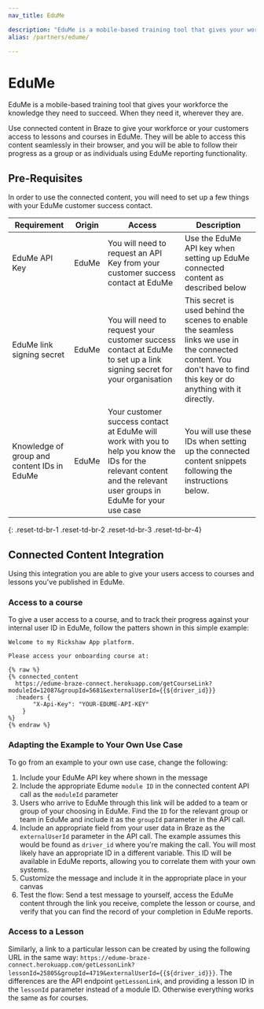 ```yaml
---
nav_title: EduMe

description: "EduMe is a mobile-based training tool that gives your workforce the knowledge they need to succeed. When they need it, wherever they are."
alias: /partners/edume/

---
```


# EduMe

EduMe is a mobile-based training tool that gives your workforce the knowledge they need to succeed. When they need it, wherever they are.

Use connected content in Braze to give your workforce or your customers access to lessons and courses in EduMe. They will be able to access this content seamlessly in their browser, and you will be able to follow their progress as a group or as individuals using EduMe reporting functionality.

## Pre-Requisites

In order to use the connected content, you will need to set up a few things with your EduMe customer success contact.

| Requirement | Origin | Access | Description |
|---|---|---|---|
| EduMe API Key | EduMe | You will need to request an API Key from your customer success contact at EduMe | Use the EduMe API key when setting up EduMe connected content as described below |
| EduMe link signing secret | EduMe | You will need to request your customer success contact at EduMe to set up a link signing secret for your organisation | This secret is used behind the scenes to enable the seamless links we use in the connected content. You don't have to find this key or do anything with it directly. |
| Knowledge of group and content IDs in EduMe | EduMe | Your customer success contact at EduMe will work with you to help you know the IDs for the relevant content and the relevant user groups in EduMe for your use case | You will use these IDs when setting up the connected content snippets following the instructions below. |
{: .reset-td-br-1 .reset-td-br-2 .reset-td-br-3  .reset-td-br-4}

## Connected Content Integration

Using this integration you are able to give your users access to courses and lessons you've published in EduMe.

### Access to a course

To give a user access to a course, and to track their progress against your internal user ID in EduMe, follow the patters shown in this simple example:

```
Welcome to my Rickshaw App platform.

Please access your onboarding course at:

{% raw %}
{% connected_content
  https://edume-braze-connect.herokuapp.com/getCourseLink?moduleId=12087&groupId=5681&externalUserId={{${driver_id}}}
  :headers {
       "X-Api-Key": "YOUR-EDUME-API-KEY"
 	}
%}
{% endraw %}
```

### Adapting the Example to Your Own Use Case

To go from an example to your own use case, change the following:
1. Include your EduMe API key where shown in the message
2. Include the appropriate Edume `module ID` in the connected content API call as the `moduleId` parameter
3. Users who arrive to EduMe through this link will be added to a team or group of your choosing in EduMe. Find the `ID` for the relevant group or team in EduMe and include it as the `groupId` parameter in the API call.
4. Include an appropriate field from your user data in Braze as the `externalUserId` parameter in the API call. The example assumes this would be found as `driver_id` where you're making the call. You will most likely have an appropriate ID in a different variable. This ID will be available in EduMe reports, allowing you to correlate them with your own systems.
5. Customize the message and include it in the appropriate place in your canvas
6. Test the flow: Send a test message to yourself, access the EduMe content through the link you receive, complete the lesson or course, and verify that you can find the record of your completion in EduMe reports.

### Access to a Lesson

Similarly, a link to a particular lesson can be created by using the following URL in the same way: `https://edume-braze-connect.herokuapp.com/getLessonLink?lessonId=25805&groupId=4719&externalUserId={{${driver_id}}}`. The differences are the API endpoint `getLessonLink`, and providing a lesson ID in the `lessonId` parameter instead of a module ID. Otherwise everything works the same as for courses.
